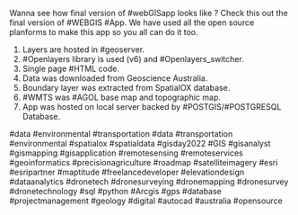 Wanna see how final version of #webGISapp looks like ?
Check this out the final version of #WEBGIS #App. We have used all the open source planforms to make this app so you all can do it too.
1. Layers are hosted in #geoserver.
2. #Openlayers library is used (v6) and #Openlayers_switcher.
3. Single page #HTML code.
4. Data was downloaded from Geoscience Australia.
5. Boundary layer was extracted from SpatialOX database.
6. #WMTS was #AGOL base map and topographic map.
7. App was hosted on local server backed by #POSTGIS/#POSTGRESQL Database.





#data #environmental #transportation #data #transportation #environmental #spatialox #spatialdata #gisday2022 #GIS #gisanalyst #gismapping #gisapplication #remotesensing #remoteservices #geoinformatics #precisionagriculture #roadmap #satelliteimagery #esri #esripartner #maptitude #freelancedeveloper #elevationdesign #dataanalytics #dronetech #dronesurveying #dronemapping #dronesurvey #dronetechnology #sql #python #Arcgis #gps #database #projectmanagement #geology #digital #autocad #australia #opensource